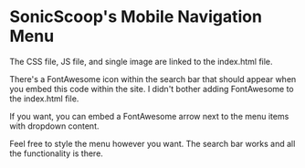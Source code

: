 # SonicScoop's Mobile Navigation Menu
The CSS file, JS file, and single image are linked to the index.html file.

There's a FontAwesome icon within the search bar that should appear when you embed this code within the site. I didn't bother adding FontAwesome to the index.html file.

If you want, you can embed a FontAwesome arrow next to the menu items with dropdown content.

Feel free to style the menu however you want. The search bar works and all the functionality is there.